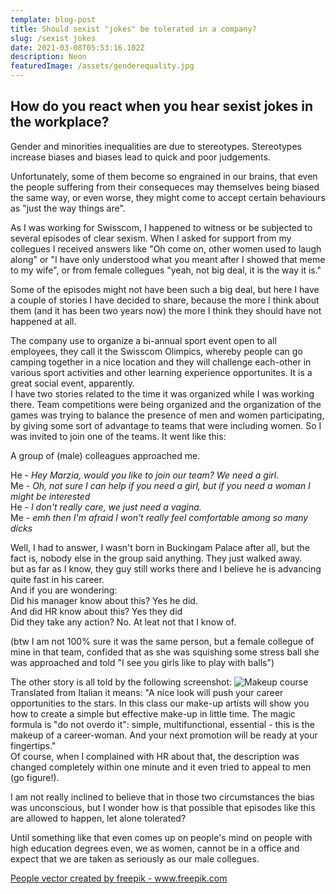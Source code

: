 ```yaml
---
template: blog-post
title: Should sexist "jokes" be tolerated in a company?
slug: /sexist jokes
date: 2021-03-08T05:53:16.102Z
description: Neon
featuredImage: /assets/genderequality.jpg
---
```

## How do you react when you hear sexist jokes in the workplace? 

Gender and minorities inequalities are due to stereotypes.
Stereotypes increase biases and biases lead to quick and poor judgements. 

Unfortunately, some of them become so engrained in our brains, that even the people suffering from their consequeces may themselves being biased the same way, or even worse, they might come to accept certain behaviours as "just the way things are".

As I was working for Swisscom, I happened to witness or be subjected to several episodes of clear sexism. When I asked for support from my collegues I received answers like
"Oh come on, other women used to laugh along" or "I have only understood what you meant after I showed that meme to my wife", or from female collegues "yeah, not big deal, it is the way it is."

Some of the episodes might not have been such a big deal, but here I have a couple of stories I have decided to share, because the more I think about them (and it has been two years now) the more I think they should have not happened at all.

The company use to organize a bi-annual sport event open to all employees, they call it the Swisscom Olimpics, whereby people can go camping together in a nice location and they will challenge each-other in various sport activities and other learning experience opportunites. It is a great social event, apparently. 
<br/>
I have two stories related to the time it was organized while I was working there. 
Team competitions were being organized and the organization of the games was trying to balance the presence of men and women participating, by giving some sort of advantage to teams that were including women.
So I was invited to join one of the teams. It went like this: 

A group of (male) colleagues approached me. 

He - _Hey Marzia, would you like to join our team? We need a girl._<br/>
Me - _Oh, not sure I can help if you need a girl, but if you need a woman I might be interested_<br/>
He - _I don't really care, we just need a vagina._<br/>
Me - _emh then I'm afraid I won't really feel comfortable among so many dicks_<br/>

Well, I had to answer, I wasn't born in Buckingam Palace after all, but the fact is, nobody else in the group said anything. They just walked away.<br/> but as far as I know, they guy still works there and I believe he is advancing quite fast in his career.<br/>
And if you are wondering:<br/>
Did his manager know about this? Yes he did. <br/>
And did HR know about this? Yes they did <br/>
Did they take any action? No. At leat not that I know of. <br/>

(btw I am not 100% sure it was the same person, but a female collegue of mine in that team, confided that as she was squishing some stress ball she was approached and told "I see you girls like to play with balls")

The other story is all told by the following screenshot:
![Makeup course](/assets/swisscom.png)
Translated from Italian it means:
"A nice look will push your career opportunities to the stars. In this class our make-up artists will show you how to create a simple but effective make-up in little time. The magic formula is "do not overdo it": simple, multifunctional, essential - this is the makeup of a career-woman. And your next promotion will be ready at your fingertips."
<br/>
Of course, when I complained with HR about that, the description was changed completely within one minute and it even tried to appeal to men (go figure!).
<br/>

I am not really inclined to believe that in those two circumstances the bias was unconscious, but I wonder how is that possible that episodes like this are allowed to happen, let alone tolerated?

Until something like that even comes up on people's mind on people with high education degrees even, we as women, cannot be in a office and expect that we are taken as seriously as our male collegues. 



<a href='https://www.freepik.com/vectors/people'>People vector created by freepik - www.freepik.com</a>







